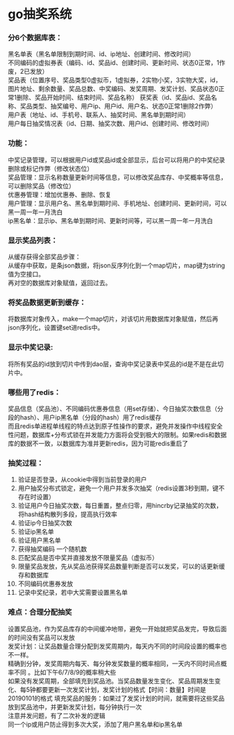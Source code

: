 
# go抽奖系统
### 分6个数据库表：
黑名单表（黑名单限制到期时间、id、ip地址、创建时间、修改时间）  
不同编码的虚拟券表（编码、id、奖品id、创建时间、更新时间、状态0正常，1作废，2已发放）  
奖品表（位置序号、奖品类型0虚拟币，1虚拟券，2实物小奖，3实物大奖，id，图片地址、剩余数量、奖品总数、中奖编码、发奖周期、发奖计划、奖品状态0正常1删除、奖品开始时间、结束时间、奖品名称） 
获奖表（id、奖品id、奖品名称、奖品类型、抽奖编号、用户ip、用户id、用户名、状态0正常1删除2作弊）  
用户表（地址、id、手机号、联系人、抽奖时间、黑名单到期时间）   
用户每日抽奖情况表（id、日期、抽奖次数、用户id、创建时间、修改时间）   

### 功能：
中奖记录管理，可以根据用户id或奖品id或全部显示，后台可以将用户的中奖纪录删除或标记作弊（修改状态位）  
奖品管理：显示名称数量更新时间等信息，可以修改奖品库存、中奖概率等信息，可以删除奖品（修改位）  
优惠券管理：增加优惠券、删除、恢复  
用户管理：显示用户名、黑名单到期时间、手机地址、创建时间、更新时间，可以黑一周一年一月洗白  
ip黑名单：显示ip、黑名单到期时间、更新时间等，可以黑一周一年一月洗白  

### 显示奖品列表：
从缓存获得全部奖品步骤：  
从缓存中获取，是条json数据，将json反序列化到一个map切片，map键为string值为空接口。  
再对空的数据库对象赋值，返回过去。  

### 将奖品数据更新到缓存：
将数据库对象传入，make一个map切片，对该切片用数据库对象赋值，然后再json序列化，设置键set进redis中。  
### 显示中奖记录:
将所有奖品的id放到切片中传到dao层，查询中奖记录表中奖品的id是不是在此切片中。  

### 哪些用了redis：
奖品信息（奖品池）、不同编码优惠券信息（用set存储）、今日抽奖次数信息（分段的hash）、用户ip黑名单（分段的hash）用了redis缓存  
而且redis单进程单线程的特点达到原子性操作的要求，避免并发操作中线程安全性问题，数据库+分布式锁在并发能力方面将会受到极大的限制。如果redis和数据库的数据不一致，以数据库为准并更新redis，因为可能redis重启了  

### 抽奖过程：
1.	验证是否登录，从cookie中得到当前登录的用户  
2.	用户抽奖分布式锁定，避免一个用户并发多次抽奖（redis设置3秒到期，键不存在时设置）
3.	验证用户今日抽奖次数，每日重置，整点归零，用hincrby记录抽奖的次数，将hash结构散列多段，提高执行效率
4.	验证ip今日抽奖次数
5.	验证ip黑名单
6.	验证用户黑名单 
7.	获得抽奖编码 一个随机数
8.	匹配奖品是否中奖并直接发放不限量奖品（虚拟币）
9.	限量奖品发放，先从奖品池获得奖品数量判断是否可以发奖，可以的话更新缓存和数据库
10.	不同编码优惠券发放
11.	记录中奖纪录，若中大奖需要设置黑名单

### 难点：合理分配抽奖
设置奖品池，作为奖品库存的中间缓冲地带，避免一开始就把奖品发完，导致后面的时间没有奖品可以发放  
发奖计划：让奖品数量合理分配到发奖周期内，每天内不同的时间段设置的概率也不一样。  
精确到分钟，发奖周期内每天、每分钟发奖数量的概率相同，一天内不同时间点概率不同 。比如下午6/7/8/9的概率稍大些  
如果没有发奖周期，全部填充到奖品池。当奖品数量发生变化、奖品周期发生变化、每5钟都要更新一次发奖计划，发奖计划的格式【时间：数量】时间是20190101的格式
填充奖品的服务：如果过了发奖计划的时间，就需要将这些奖品放到奖品池中，并更新发奖计划，每分钟执行一次  
注意并发问题，有了二次补发的逻辑  
同一个ip或用户防止得到多次大奖，添加了用户黑名单和ip黑名单  
